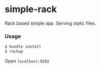 simple-rack
===========

Rack based simple app. Serving static files.

### Usage

```bash
$ bundle install
$ rackup
```

Open ```localhost:9292```
